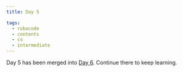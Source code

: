 ```yaml
---
title: Day 5

tags:
  - robocode
  - contents
  - cs
  - intermediate
---
```


Day 5 has been merged into [Day 6](../Day-6/). Continue there to keep learning.
